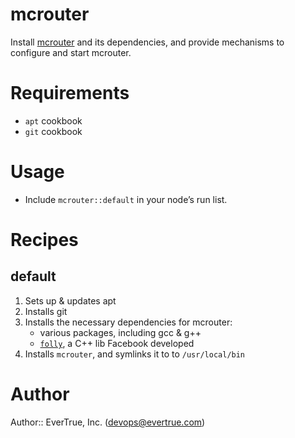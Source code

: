 # mcrouter

Install [mcrouter](https://github.com/facebook/mcrouter) and its dependencies, and provide mechanisms to configure and start mcrouter.

# Requirements

* `apt` cookbook
* `git` cookbook

# Usage

* Include `mcrouter::default` in your node’s run list.

# Recipes

## default

1. Sets up & updates apt
2. Installs git
3. Installs the necessary dependencies for mcrouter:
    * various packages, including gcc & g++
    * [`folly`](https://github.com/facebook/folly), a C++ lib Facebook developed
4. Installs `mcrouter`, and symlinks it to to `/usr/local/bin`

# Author

Author:: EverTrue, Inc. (<devops@evertrue.com>)
